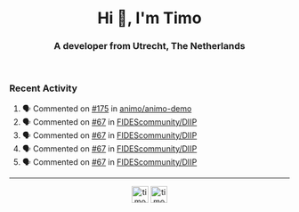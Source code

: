 <h1 align="center">Hi 👋, I'm Timo</h1>
<h3 align="center">A developer from Utrecht, The Netherlands</h3>
<br/>
<!-- https://github.com/rahuldkjain/github-profile-readme-generator --!>

<!--  <p align="left"><img src="https://github-readme-stats.vercel.app/api?username=timoglastra&show_icons=true&count_private=true&" alt="timoglastra" /></p> --!>

<!--
Github language stats
<p align="left"><img src="https://github-readme-stats.vercel.app/api/top-langs/?username=timoglastra&layout=compact" alt="timoglastra" /><p>
-->

<!-- Codestats language stats -->
<!-- <p align="left"><img src="https://codestats-readme.vercel.app/api/top-langs/?username=timoglastra&layout=compact&language_count=12" alt="timoglastra" /><p>    --!>
  
<h3>Recent Activity</h3>

<!--START_SECTION:activity-->
1. 🗣 Commented on [#175](https://github.com/animo/animo-demo/pull/175#issuecomment-3233551301) in [animo/animo-demo](https://github.com/animo/animo-demo)
2. 🗣 Commented on [#67](https://github.com/FIDEScommunity/DIIP/issues/67#issuecomment-3233527879) in [FIDEScommunity/DIIP](https://github.com/FIDEScommunity/DIIP)
3. 🗣 Commented on [#67](https://github.com/FIDEScommunity/DIIP/issues/67#issuecomment-3233517715) in [FIDEScommunity/DIIP](https://github.com/FIDEScommunity/DIIP)
4. 🗣 Commented on [#67](https://github.com/FIDEScommunity/DIIP/issues/67#issuecomment-3233510466) in [FIDEScommunity/DIIP](https://github.com/FIDEScommunity/DIIP)
5. 🗣 Commented on [#67](https://github.com/FIDEScommunity/DIIP/issues/67#issuecomment-3233504536) in [FIDEScommunity/DIIP](https://github.com/FIDEScommunity/DIIP)
<!--END_SECTION:activity-->

---

<p align="center">
<a href="https://twitter.com/timoglastra" target="blank"><img align="center" src="https://cdn.jsdelivr.net/npm/simple-icons@3.0.1/icons/twitter.svg" alt="timoglastra" height="30" width="30" /></a>
<a href="https://linkedin.com/in/timoglastra" target="blank"><img align="center" src="https://cdn.jsdelivr.net/npm/simple-icons@3.0.1/icons/linkedin.svg" alt="timoglastra" height="30" width="30" /></a>
</p>



